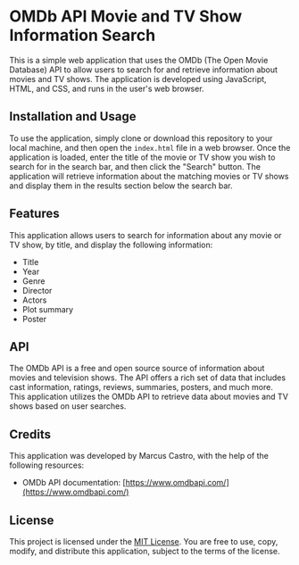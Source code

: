 # OMDb API Movie and TV Show Information Search

This is a simple web application that uses the OMDb (The Open Movie Database) API to allow users to search for and retrieve information about movies and TV shows. The application is developed using JavaScript, HTML, and CSS, and runs in the user's web browser.

## Installation and Usage

To use the application, simply clone or download this repository to your local machine, and then open the `index.html` file in a web browser. Once the application is loaded, enter the title of the movie or TV show you wish to search for in the search bar, and then click the "Search" button. The application will retrieve information about the matching movies or TV shows and display them in the results section below the search bar.

## Features

This application allows users to search for information about any movie or TV show, by title, and display the following information:

- Title
- Year
- Genre
- Director
- Actors
- Plot summary
- Poster

## API

The OMDb API is a free and open source source of information about movies and television shows. The API offers a rich set of data that includes cast information, ratings, reviews, summaries, posters, and much more. This application utilizes the OMDb API to retrieve data about movies and TV shows based on user searches.

## Credits

This application was developed by Marcus Castro, with the help of the following resources:

- OMDb API documentation: [https://www.omdbapi.com/](https://www.omdbapi.com/)

## License

This project is licensed under the [MIT License](https://opensource.org/licenses/MIT). You are free to use, copy, modify, and distribute this application, subject to the terms of the license.
